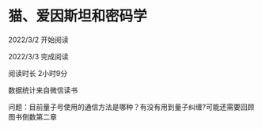 # 猫、爱因斯坦和密码学
2022/3/2 开始阅读 

2022/3/3 完成阅读 

阅读时长 2小时9分

数据统计来自微信读书

问题：目前量子号使用的通信方法是哪种？有没有用到量子纠缠?可能还需要回顾图书倒数第二章
